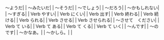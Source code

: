 ～ようだ|  |
～みたいだ|  |
～そうだ|  |
～でしょう|  |
～だろう|  |
～かもしれない|  |
～すぎる|  |
Verb やすい|  |
Verb にくい|  |
Verb 出す|  |
Verb 終わる|  |
Verb 続ける|  |
Verb られる|  |
Verb させる|  |
Verb させられる|  |
～させて　ください|  |
Verb て いる|  |
Verb て ある|  |
Verb て くる|  |
Verb て いく|  |
～んです|  |
～のです|  |
～かなあ。|  |
～かしら。|  |

